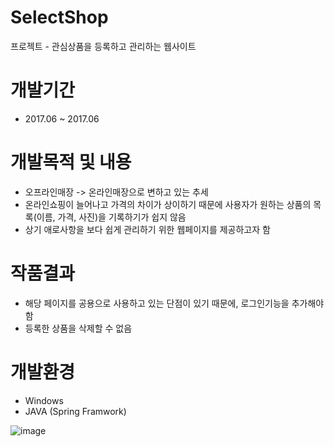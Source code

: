 # SelectShop
프로젝트 - 관심상품을 등록하고 관리하는 웹사이트

# 개발기간
 - 2017.06 ~ 2017.06

# 개발목적 및 내용
 - 오프라인매장 -> 온라인매장으로 변하고 있는 추세
 - 온라인쇼핑이 늘어나고 가격의 차이가 상이하기 때문에  사용자가 원하는 상품의 목록(이름, 가격, 사진)을 기록하기가 쉽지 않음
 - 상기 애로사항을 보다 쉽게 관리하기 위한 웹페이지를 제공하고자 함
 
# 작품결과
 - 해당 페이지를 공용으로 사용하고 있는 단점이 있기 때문에, 로그인기능을 추가해야함
 - 등록한 상품을 삭제할 수 없음
 
# 개발환경
 - Windows
 - JAVA (Spring Framwork)

![image](https://user-images.githubusercontent.com/77235858/129867203-c6ccfe39-7830-4c1f-98a7-fcfa06a163ca.png)
